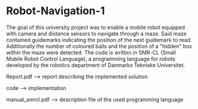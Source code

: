 # Robot-Navigation-1

The goal of this university project was to enable a mobile robot equipped with camera and distance sensors to navigate through a maze.
Said maze contained guidemarks indicating the position of the next guidemark to read. Additionally the number of coloured balls and the position of 
a "hidden" box within the maze were detected. The code is written in SMR-CL (Small Mobile Robot Control Language), a programming language
for robots developed by the robotics department of Danmarks Tekniske Universitet.

Report.pdf --> report describing the implemented solution

code --> implementation

manual_smrcl.pdf --> description file of the used programming language

